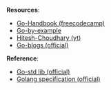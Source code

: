 **Resources**:
- [Go-Handbook (freecodecamp)](https://www.freecodecamp.org/news/go-beginners-handbook/#heading-how-to-get-started-with-go)
- [Go-by-example](https://gobyexample.com/)
- [Hitesh-Choudhary (yt)](https://www.youtube.com/playlist?list=PLRAV69dS1uWQGDQoBYMZWKjzuhCaOnBpa)
- [Go-blogs (official)](https://go.dev/blog)

**Reference**:
- [Go-std lib (official)](https://pkg.go.dev/std)
- [Golang specification (official)](https://go.dev/ref/spec)
